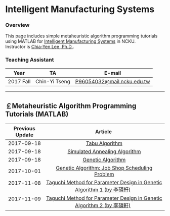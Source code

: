 # Intelligent Manufacturing Systems
### **Overview** ###
This page includes simple metaheuristic algorithm programming tutorials using MATLAB for [Intelligent Manufacturing Systems](http://class-qry.acad.ncku.edu.tw/syllabus/online_display.php?syear=0106&sem=1&co_no=P961400&class_code=) in NCKU.
<br>
Instructor is [Chia-Yen Lee, Ph.D.](http://polab.imis.ncku.edu.tw/Bio.html).
<br>

### **Teaching Assistant** ###
|   Year   |       TA       |           E-mail           |
|:-------: | :-------------:|:--------------------------:|
| 2017 Fall| Chin-Yi Tseng  | P96054032@mail.ncku.edu.tw |

------------------------

## **￡Metaheuristic Algorithm Programming Tutorials (MATLAB)**  ##
|  Previous Update  |          Article          |
|  :-------------:  | :--------------------------------------------------------------------------------------------------------: |
|  2017-09-18       | [Tabu Algorithm](https://github.com/PO-LAB/Intelligent-Manufacturing-Systems/blob/master/Tabu_Algorithm/Tabu_Algorithm.md)   | 
|  2017-09-18       | [Simulated Annealing Algorithm](https://github.com/PO-LAB/Intelligent-Manufacturing-Systems/blob/master/Simulated_Annealing_Algorithm/Simulated_Annealing_Algorithm.md)   |
|  2017-09-18       | [Genetic Algorithm](https://github.com/PO-LAB/Intelligent-Manufacturing-Systems/blob/master/Genetic_Algorithm/Genetic_Algorithm.md)   |
|  2017-10-01       | [Genetic Algorithm: Job Shop Scheduling Problem](https://github.com/PO-LAB/Intelligent-Manufacturing-Systems/blob/master/GA_Application_Job_Shop_Problem/JSP.md)   |
|  2017-11-08       | [Taguchi Method for Parameter Design in Genetic Algorithm 1 (by 李碩軒)](https://www.youtube.com/watch?v=s56X-qtxGNs)   |
|  2017-11-09       | [Taguchi Method for Parameter Design in Genetic Algorithm 2 (by 李碩軒)](https://www.youtube.com/watch?v=4mBQ7Z81lN0)   |
